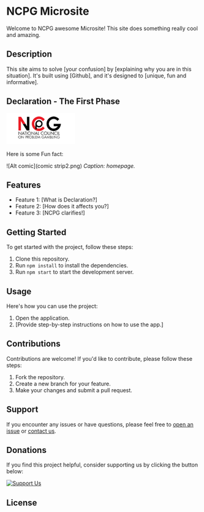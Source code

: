 # NCPG Microsite

Welcome to NCPG awesome Microsite! This site does something really cool and amazing.

## Description

This site aims to solve [your confusion] by [explaining why you are in this situation]. It's built using [Github], and it's designed to [unique, fun and informative].

## Declaration - The First Phase

![Alt NCPG Logo](NCPG.png)

Here is some Fun fact:

![Alt comic](comic strip2.png)
*Caption: homepage.*

## Features

- Feature 1: [What is Declaration?]
- Feature 2: [How does it affects you?]
- Feature 3: [NCPG clarifies!]

## Getting Started

To get started with the project, follow these steps:

1. Clone this repository.
2. Run `npm install` to install the dependencies.
3. Run `npm start` to start the development server.

## Usage

Here's how you can use the project:

1. Open the application.
2. [Provide step-by-step instructions on how to use the app.]

## Contributions

Contributions are welcome! If you'd like to contribute, please follow these steps:

1. Fork the repository.
2. Create a new branch for your feature.
3. Make your changes and submit a pull request.

## Support

If you encounter any issues or have questions, please feel free to [open an issue](https://github.com/yourusername/yourproject/issues) or [contact us](mailto:contact@example.com).

## Donations

If you find this project helpful, consider supporting us by clicking the button below:

[![Support Us](https://www.buymeacoffee.com/assets/img/guidelines/download-assets-sm-2.svg)](https://www.buymeacoffee.com/yourusername)

## License

